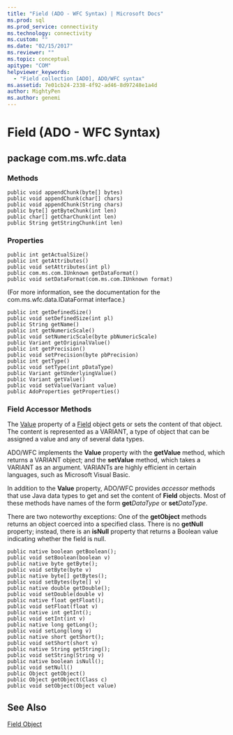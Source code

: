```yaml
---
title: "Field (ADO - WFC Syntax) | Microsoft Docs"
ms.prod: sql
ms.prod_service: connectivity
ms.technology: connectivity
ms.custom: ""
ms.date: "02/15/2017"
ms.reviewer: ""
ms.topic: conceptual
apitype: "COM"
helpviewer_keywords: 
  - "Field collection [ADO], ADO/WFC syntax"
ms.assetid: 7e01cb24-2338-4f92-ad46-8d97248e1a4d
author: MightyPen
ms.author: genemi
---
```

# Field (ADO - WFC Syntax)
## package com.ms.wfc.data  
  
### Methods  
  
```  
public void appendChunk(byte[] bytes)  
public void appendChunk(char[] chars)  
public void appendChunk(String chars)  
public byte[] getByteChunk(int len)  
public char[] getCharChunk(int len)  
public String getStringChunk(int len)  
```  
  
### Properties  
  
```  
public int getActualSize()  
public int getAttributes()  
public void setAttributes(int pl)  
public com.ms.com.IUnknown getDataFormat()  
public void setDataFormat(com.ms.com.IUnknown format)  
```  
  
 (For more information, see the documentation for the com.ms.wfc.data.IDataFormat interface.)  
  
```  
public int getDefinedSize()  
public void setDefinedSize(int pl)  
public String getName()  
public int getNumericScale()  
public void setNumericScale(byte pbNumericScale)  
public Variant getOriginalValue()  
public int getPrecision()  
public void setPrecision(byte pbPrecision)  
public int getType()  
public void setType(int pDataType)  
public Variant getUnderlyingValue()  
public Variant getValue()  
public void setValue(Variant value)  
public AdoProperties getProperties()  
```  
  
### Field Accessor Methods  
 The [Value](../../../ado/reference/ado-api/value-property-ado.md) property of a [Field](../../../ado/reference/ado-api/field-object.md) object gets or sets the content of that object. The content is represented as a VARIANT, a type of object that can be assigned a value and any of several data types.  
  
 ADO/WFC implements the **Value** property with the **getValue** method, which returns a VARIANT object; and the **setValue** method, which takes a VARIANT as an argument. VARIANTs are highly efficient in certain languages, such as Microsoft Visual Basic.  
  
 In addition to the **Value** property, ADO/WFC provides *accessor* methods that use Java data types to get and set the content of **Field** objects. Most of these methods have names of the form **get**_DataType_ or **set**_DataType_.  
  
 There are two noteworthy exceptions: One of the **getObject** methods returns an object coerced into a specified class. There is no **getNull** property; instead, there is an **isNull** property that returns a Boolean value indicating whether the field is null.  
  
```  
public native boolean getBoolean();  
public void setBoolean(boolean v)  
public native byte getByte();  
public void setByte(byte v)  
public native byte[] getBytes();  
public void setBytes(byte[] v)  
public native double getDouble();  
public void setDouble(double v)  
public native float getFloat();  
public void setFloat(float v)  
public native int getInt();  
public void setInt(int v)  
public native long getLong();  
public void setLong(long v)  
public native short getShort();  
public void setShort(short v)  
public native String getString();  
public void setString(String v)  
public native boolean isNull();  
public void setNull()  
public Object getObject()  
public Object getObject(Class c)  
public void setObject(Object value)  
```  
  
## See Also  
 [Field Object](../../../ado/reference/ado-api/field-object.md)
